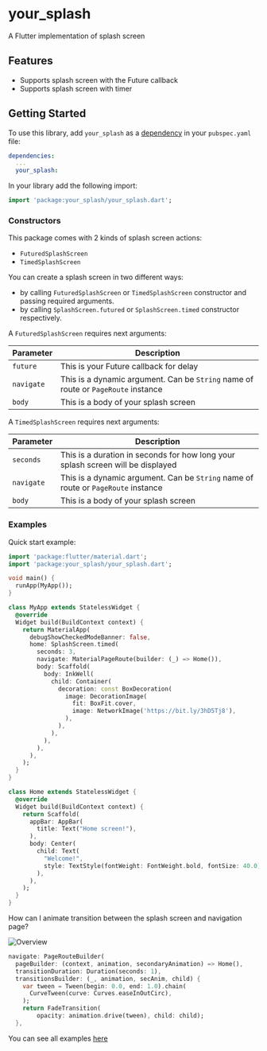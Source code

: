 # your_splash

A Flutter implementation of splash screen

## Features
* Supports splash screen with the Future callback
* Supports splash screen with timer

## Getting Started

To use this library, add `your_splash` as a [dependency](https://flutter.io/platform-plugins/) in your `pubspec.yaml` file:

```yaml
dependencies:
  ...
  your_splash:
```

In your library add the following import:

```dart
import 'package:your_splash/your_splash.dart';
```

### Constructors

This package comes with 2 kinds of splash screen actions:
* `FuturedSplashScreen` 
* `TimedSplashScreen`

You can create a splash screen in two different ways:

* by calling `FuturedSplashScreen` or `TimedSplashScreen` constructor and passing required arguments.
* by calling `SplashScreen.futured` or `SplashScreen.timed` constructor respectively.

A `FuturedSplashScreen` requires next arguments:

| Parameter     | Description   |
| ------------- | ------------- |
| `future`   | This is your Future callback for delay  |
| `navigate` | This is a dynamic argument. Can be `String` name of route or `PageRoute` instance |
| `body`     | This is a body of your splash screen |

A `TimedSplashScreen` requires next arguments:

| Parameter     | Description   |
| ------------- | ------------- |
| `seconds`  | This is a duration in seconds for how long your splash screen will be displayed |
| `navigate` | This is a dynamic argument. Can be `String` name of route or `PageRoute` instance |
| `body`     | This is a body of your splash screen |

### Examples

Quick start example:

```dart
import 'package:flutter/material.dart';
import 'package:your_splash/your_splash.dart';

void main() {
  runApp(MyApp());
}

class MyApp extends StatelessWidget {
  @override
  Widget build(BuildContext context) {
    return MaterialApp(
      debugShowCheckedModeBanner: false,
      home: SplashScreen.timed(
        seconds: 3,
        navigate: MaterialPageRoute(builder: (_) => Home()),
        body: Scaffold(
          body: InkWell(
            child: Container(
              decoration: const BoxDecoration(
                image: DecorationImage(
                  fit: BoxFit.cover,
                  image: NetworkImage('https://bit.ly/3hD5Tj8'),
                ),
              ),
            ),
          ),
        ),
      ),
    );
  }
}

class Home extends StatelessWidget {
  @override
  Widget build(BuildContext context) {
    return Scaffold(
      appBar: AppBar(
        title: Text("Home screen!"),
      ),
      body: Center(
        child: Text(
          "Welcome!",
          style: TextStyle(fontWeight: FontWeight.bold, fontSize: 40.0),
        ),
      ),
    );
  }
}

```

How can I animate transition between the splash screen and navigation page?

![Overview](https://github.com/Dsazz/your_splash/blob/master/doc/images/splash.gif?raw=true)

```dart
navigate: PageRouteBuilder(
  pageBuilder: (context, animation, secondaryAnimation) => Home(),
  transitionDuration: Duration(seconds: 1),
  transitionsBuilder: (_, animation, secAnim, child) {
    var tween = Tween(begin: 0.0, end: 1.0).chain(
      CurveTween(curve: Curves.easeInOutCirc),
    );
    return FadeTransition(
        opacity: animation.drive(tween), child: child);
  },
```

You can see all examples [here](https://github.com/Dsazz/your_splash/tree/master/example)
